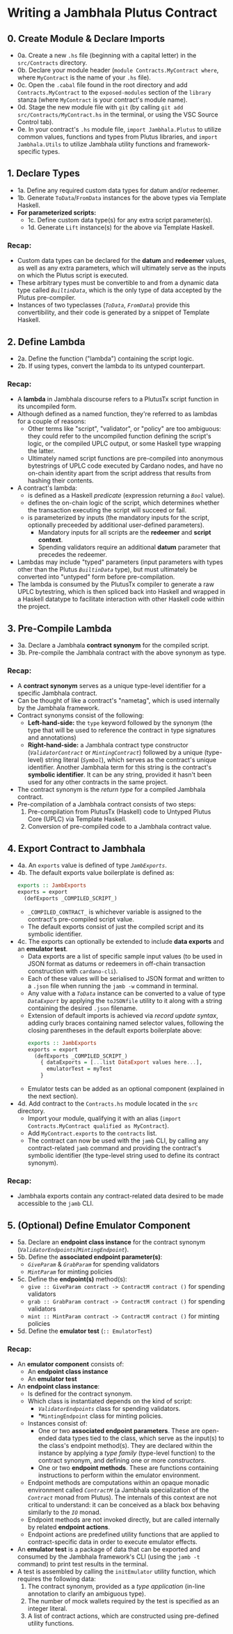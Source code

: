 # **Writing a Jambhala Plutus Contract**

## **0. Create Module & Declare Imports**
  * 0a. Create a new `.hs` file (beginning with a capital letter) in the `src/Contracts` directory.
  * 0b. Declare your module header (`module Contracts.MyContract where`, where `MyContract` is the name of your `.hs` file).
  * 0c. Open the `.cabal` file found in the root directory and add `Contracts.MyContract` to the `exposed-modules` section of the `library` stanza (where `MyContract` is your contract's module name).
  * 0d. Stage the new module file with `git` (by calling `git add src/Contracts/MyContract.hs` in the terminal, or using the VSC Source Control tab).
  * 0e. In your contract's `.hs` module file, `import Jambhala.Plutus` to utilize common values, functions and types from Plutus libraries, and `import Jambhala.Utils` to utilize Jambhala utility functions and framework-specific types.

## **1. Declare Types**
  * 1a. Define any required custom data types for datum and/or redeemer.
  * 1b. Generate `ToData`/`FromData` instances for the above types via Template Haskell.
  * **For parameterized scripts:**
    * 1c. Define custom data type(s) for any extra script parameter(s).
    * 1d. Generate `Lift` instance(s) for the above via Template Haskell.
  ### **Recap:**
  * Custom data types can be declared for the **datum** and **redeemer** values, as well as any extra parameters, which will ultimately serve as the inputs on which the Plutus script is executed.
  * These arbitrary types must be convertible to and from a dynamic data type called *`BuiltinData`*, which is the only type of data accepted by the Plutus pre-compiler.
  * Instances of two typeclasses (*`ToData`*, *`FromData`*) provide this convertibility, and their code is generated by a snippet of Template Haskell.

## **2. Define Lambda**
  * 2a. Define the function ("lambda") containing the script logic.
  * 2b. If using types, convert the lambda to its untyped counterpart.
  ### **Recap:**
  * A **lambda** in Jambhala discourse refers to a PlutusTx script function in its uncompiled form.
  * Although defined as a named function, they're referred to as lambdas for a couple of reasons: 
    * Other terms like "script", "validator", or "policy" are too ambiguous: they could refer to the uncompiled function defining the script's logic, or the compiled UPLC output, or some Haskell type wrapping the latter.
    * Ultimately named script functions are pre-compiled into anonymous bytestrings of UPLC code executed by Cardano nodes, and have no on-chain identity apart from the script address that results from hashing their contents.
  * A contract's lambda:
    * is defined as a Haskell *predicate* (expression returning a *`Bool`* value).
    * defines the on-chain logic of the script, which determines whether the transaction executing the script will succeed or fail.
    * is parameterized by inputs (the mandatory inputs for the script, optionally preceeded by additional user-defined parameters).
      * Mandatory inputs for all scripts are the **redeemer** and **script context**. 
      * Spending validators require an additional **datum** parameter that precedes the redeemer.
  * Lambdas may include "typed" parameters (input parameters with types other than the Plutus *`BuiltinData`* type), but must ultimately be converted into "untyped" form before pre-compilation.
  * The lambda is consumed by the PlutusTx compiler to generate a raw UPLC bytestring, which is then spliced back into Haskell and wrapped in a Haskell datatype to facilitate interaction with other Haskell code within the project.

## **3. Pre-Compile Lambda**
  * 3a. Declare a Jambhala **contract synonym** for the compiled script.
  * 3b. Pre-compile the Jambhala contract with the above synonym as type.
  ### **Recap:**
  * A **contract synonym** serves as a unique type-level identifier for a specific Jambhala contract.
  * Can be thought of like a contract's "nametag", which is used internally by the Jambhala framework.
  * Contract synonyms consist of the following:
    * **Left-hand-side:** the `type` keyword followed by the synonym (the type that will be used to reference the contract in type signatures and annotations)
    * **Right-hand-side:** a Jambhala contract type constructor (*`ValidatorContract`* or *`MintingContract`*) followed by a unique (type-level) string literal (*`Symbol`*), which serves as the contract's unique identifier. Another Jambhala term for this string is the contract's **symbolic identifier**. It can be any string, provided it hasn't been used for any other contracts in the same project.
  * The contract synonym is the *return type* for a compiled Jambhala contract.
  * Pre-compilation of a Jambhala contract consists of two steps:
    1. Pre-compilation from PlutusTx (Haskell) code to Untyped Plutus Core (UPLC) via Template Haskell.
    2. Conversion of pre-compiled code to a Jambhala contract value.

## **4. Export Contract to Jambhala**
* 4a. An `exports` value is defined of type *`JambExports`*. 
* 4b. The default exports value boilerplate is defined as:
  ```haskell
  exports :: JambExports
  exports = export
    (defExports _COMPILED_SCRIPT_)
  ```
  * `_COMPILED_CONTRACT_` is whichever variable is assigned to the contract's pre-compiled script value.
  * The default exports consist of just the compiled script and its symbolic identifier.
* 4c. The exports can optionally be extended to include **data exports** and an **emulator test**.
  * Data exports are a list of specific sample input values (to be used in JSON format as datums or redeemers in off-chain transaction construction with `cardano-cli`).
  * Each of these values will be serialised to JSON format and written to a `.json` file when running the `jamb -w` command in terminal.
  * Any value with a *`ToData`* instance can be converted to a value of type *`DataExport`* by applying the `toJSONfile` utility to it along with a string containing the desired `.json` filename.
  * Extension of default imports is achieved via *record update syntax*, adding curly braces containing named selector values, following the closing parentheses in the default exports boilerplate above:
    ```haskell
    exports :: JambExports
    exports = export
      (defExports _COMPILED_SCRIPT_) 
        { dataExports = [...list DataExport values here...],
          emulatorTest = myTest
        }
    ```
  * Emulator tests can be added as an optional component (explained in the next section).
* 4d. Add contract to the `Contracts.hs` module located in the `src` directory.
  * Import your module, qualifying it with an alias (`import Contracts.MyContract qualified as MyContract`).
  * Add `MyContract.exports` to the `contracts` list.
  * The contract can now be used with the `jamb` CLI, by calling any contract-related `jamb` command and providing the contract's symbolic identifier (the type-level string used to define its contract synonym).

### **Recap:**
* Jambhala exports contain any contract-related data desired to be made accessible to the `jamb` CLI.

## **5. (Optional) Define Emulator Component**
  * 5a. Declare an **endpoint class instance** for the contract synonym (*`ValidatorEndpoints`*/*`MintingEndpoint`*).
  * 5b. Define the **associated endpoint parameter(s)**: 
    * *`GiveParam`* & *`GrabParam`* for spending validators
    * *`MintParam`* for minting policies
  * 5c. Define the **endpoint(s)** method(s):
    * `give :: GiveParam contract -> ContractM contract ()` for spending validators
    * `grab :: GrabParam contract -> ContractM contract ()` for spending validators
    * `mint :: MintParam contract -> ContractM contract ()` for minting policies
  * 5d. Define the **emulator test** (`:: EmulatorTest`)
  ### **Recap:**
  * An **emulator component** consists of:
    * An **endpoint class instance** 
    * An **emulator test**
  * An **endpoint class instance**:
    * Is defined for the contract synonym.
    * Which class is instantiated depends on the kind of script: 
      * *`ValidatorEndpoints`* class for spending validators.
      * *`MintingEndpoint` class for minting policies.
    * Instances consist of:
      * One or two **associated endpoint parameters**. These are open-ended data types tied to the class, which serve as the input(s) to the class's endpoint method(s). They are declared within the instance by applying a *type family* (type-level function) to the contract synonym, and defining one or more *constructors*.
      * One or two **endpoint methods**. These are functions containing instructions to perform within the emulator environment.
    * Endpoint methods are computations within an opaque monadic environment called *`ContractM`* (a Jambhala specialization of the *`Contract`* monad from Plutus). The internals of this context are not critical to understand: it can be conceived as a black box behaving similarly to the *`IO`* monad.
    * Endpoint methods are not invoked directly, but are called internally by related **endpoint actions**. 
    * Endpoint actions are predefined utility functions that are applied to contract-specific data in order to execute emulator effects.
  * An **emulator test** is a package of data that can be exported and consumed by the Jambhala framework's CLI (using the `jamb -t` command) to print test results in the terminal.
  * A test is assembled by calling the `initEmulator` utility function, which requires the following data:
    1. The contract synonym, provided as a *type application* (in-line annotation to clarify an ambiguous type).
    2. The number of mock wallets required by the test is specified as an integer literal.
    3. A list of contract actions, which are constructed using pre-defined utility functions.